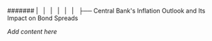 ####### |   |   |   |   |   |   ├── Central Bank's Inflation Outlook and Its Impact on Bond Spreads

*Add content here*